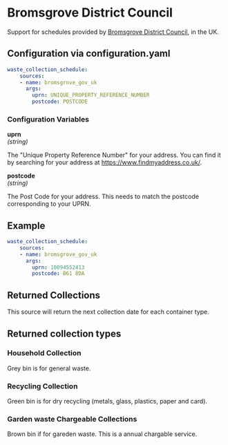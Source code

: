 # Bromsgrove District Council

Support for schedules provided by [Bromsgrove District Council](https://www.bromsgrove.gov.uk/), in the UK.

## Configuration via configuration.yaml

```yaml
waste_collection_schedule:
    sources:
    - name: bromsgrove_gov_uk
      args:
        uprn: UNIQUE_PROPERTY_REFERENCE_NUMBER
        postcode: POSTCODE
```

### Configuration Variables

**uprn**<br>
*(string)*

The "Unique Property Reference Number" for your address. You can find it by searching for your address at https://www.findmyaddress.co.uk/.

**postcode**<br>
*(string)*

The Post Code for your address. This needs to match the postcode corresponding to your UPRN.

## Example
```yaml
waste_collection_schedule:
    sources:
    - name: bromsgrove_gov_uk
      args:
        uprn: 10094552413
        postcode: B61 8DA
```

## Returned Collections
This source will return the next collection date for each container type.

## Returned collection types

### Household Collection
Grey bin is for general waste.

### Recycling Collection
Green bin is for dry recycling (metals, glass, plastics, paper and card).

### Garden waste Chargeable Collections
Brown bin if for gareden waste. This is a annual chargable service.
